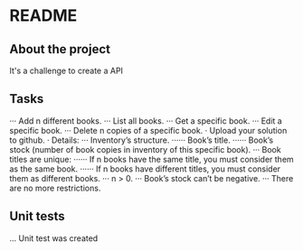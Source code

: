# README

## About the project

It's a challenge to create a API

## Tasks

··· Add n different books.
··· List all books.
··· Get a specific book.
··· Edit a specific book.
··· Delete n copies of a specific book.
· Upload your solution to github.
· Details:
··· Inventory’s structure.
······ Book’s title.
······ Book’s stock (number of book copies in inventory of this specific book).
··· Book titles are unique:
······ If n books have the same title, you must consider them as the same book.
······ If n books have different titles, you must consider them as different books.
··· n > 0.
··· Book’s stock can’t be negative.
··· There are no more restrictions.

## Unit tests
... Unit test was created
